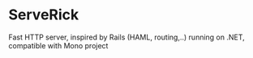 ServeRick
===========

Fast HTTP server, inspired by Rails (HAML, routing,..) running on .NET, compatible with Mono project
